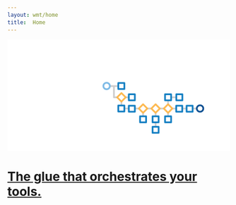 ```yaml
---
layout: wmt/home
title:  Home
---
```

<!-- Landing Page Content -->
<div class="landingPage">
  <div class="container">
    <div class="row">
      <div class="col-md-12">
        <a href="/docs/getting-started/index.html">
          <img src="/assets/img/concord-the-glue.png" alt="The glue that orchestrates your tools." class="img-responsive" />
          <h1>The glue that orchestrates your tools.</h1>
        </a>
      </div><!-- END col-md-12 -->
    </div><!-- END row -->
  </div><!-- END container -->
</div><!-- END landingPage -->
<!-- Comment to test looper build, and another change -->
